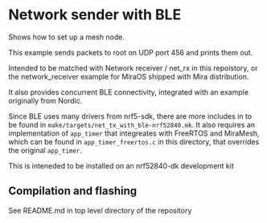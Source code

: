 Network sender with BLE
=======================

Shows how to set up a mesh node.

This example sends packets to root on UDP port 456 and prints them out.

Intended to be matched with Network receiver / net_rx in this repoistory, or the
network_receiver example for MiraOS shipped with Mira distribution.

It also provides concurrent BLE connectivity, integrated with an example
originally from Nordic.

Since BLE uses many drivers from nrf5-sdk, there are more includes in to be
found in `make/targets/net_tx_with_ble-nrf52840.mk`. It also requires an
implementation of `app_timer` that integreates with FreeRTOS and MiraMesh, which
can be found in `app_timer_freertos.c` in this directory, that overrides the
original `app_timer`.

This is inteneded to be installed on an nrf52840-dk development kit

Compilation and flashing
------------------------

See README.md in top level directory of the repository